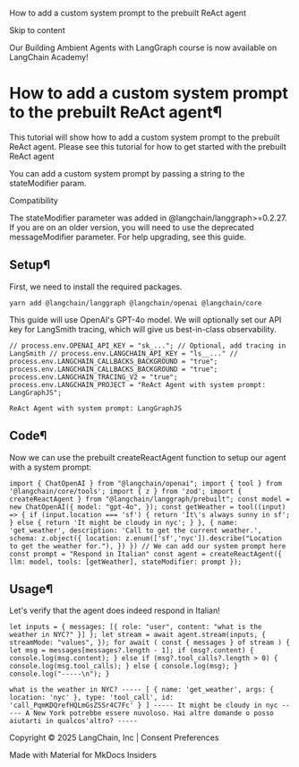 How to add a custom system prompt to the prebuilt ReAct agent

Skip to content

Our Building Ambient Agents with LangGraph course is now available on LangChain Academy!

# How to add a custom system prompt to the prebuilt ReAct agent¶

This tutorial will show how to add a custom system prompt to the prebuilt ReAct agent. Please see this tutorial for how to get started with the prebuilt ReAct agent

You can add a custom system prompt by passing a string to the stateModifier param.

Compatibility

The stateModifier parameter was added in @langchain/langgraph>=0.2.27. If you are on an older version, you will need to use the deprecated messageModifier parameter. For help upgrading, see this guide.

## Setup¶

First, we need to install the required packages.

```
yarn add @langchain/langgraph @langchain/openai @langchain/core
```

This guide will use OpenAI's GPT-4o model. We will optionally set our API key for LangSmith tracing, which will give us best-in-class observability.

```
// process.env.OPENAI_API_KEY = "sk_..."; // Optional, add tracing in LangSmith // process.env.LANGCHAIN_API_KEY = "ls__..." // process.env.LANGCHAIN_CALLBACKS_BACKGROUND = "true"; process.env.LANGCHAIN_CALLBACKS_BACKGROUND = "true"; process.env.LANGCHAIN_TRACING_V2 = "true"; process.env.LANGCHAIN_PROJECT = "ReAct Agent with system prompt: LangGraphJS";
```

```
ReAct Agent with system prompt: LangGraphJS
```

## Code¶

Now we can use the prebuilt createReactAgent function to setup our agent with a system prompt:

```
import { ChatOpenAI } from "@langchain/openai"; import { tool } from '@langchain/core/tools'; import { z } from 'zod'; import { createReactAgent } from "@langchain/langgraph/prebuilt"; const model = new ChatOpenAI({ model: "gpt-4o", }); const getWeather = tool((input) => { if (input.location === 'sf') { return 'It\'s always sunny in sf'; } else { return 'It might be cloudy in nyc'; } }, { name: 'get_weather', description: 'Call to get the current weather.', schema: z.object({ location: z.enum(['sf','nyc']).describe("Location to get the weather for."), }) }) // We can add our system prompt here const prompt = "Respond in Italian" const agent = createReactAgent({ llm: model, tools: [getWeather], stateModifier: prompt });
```

## Usage¶

Let's verify that the agent does indeed respond in Italian!

```
let inputs = { messages: [{ role: "user", content: "what is the weather in NYC?" }] }; let stream = await agent.stream(inputs, { streamMode: "values", }); for await ( const { messages } of stream ) { let msg = messages[messages?.length - 1]; if (msg?.content) { console.log(msg.content); } else if (msg?.tool_calls?.length > 0) { console.log(msg.tool_calls); } else { console.log(msg); } console.log("-----\n"); } 
```

```
what is the weather in NYC? ----- [ { name: 'get_weather', args: { location: 'nyc' }, type: 'tool_call', id: 'call_PqmKDQrefHQLmGsZSSr4C7Fc' } ] ----- It might be cloudy in nyc ----- A New York potrebbe essere nuvoloso. Hai altre domande o posso aiutarti in qualcos'altro? -----
```

Copyright © 2025 LangChain, Inc | Consent Preferences

Made with Material for MkDocs Insiders